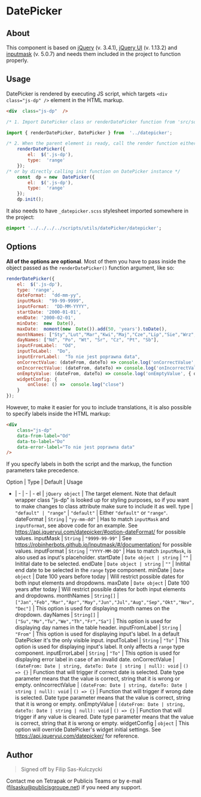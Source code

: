 
# DatePicker

## About
This component is based on [jQuery](https://www.npmjs.com/package/jquery) (v. 3.4.1), [jQuery UI](https://www.npmjs.com/package/jquery-ui) (v. 1.13.2) and  [inputmask](https://www.npmjs.com/package/inputmask/) (v. 5.0.7) and needs them included in the project to function properly.

## Usage
DatePicker is rendered by executing JS script, which targets `<div class="js-dp" />` element in the HTML markup.
```html
<div  class="js-dp"  />
```

```javascript
/* 1. Import DatePicker class or renderDatePicker function from 'src/source/templates/components/datepicker' */

import { renderDatePicker, DatePicker } from  '../datepicker';

/* 2. When the parent element is ready, call the render function either using provided method */
	renderDatePicker({
		el:  $('.js-dp'),
		type:  'range'
	});
/* or by directly calling init function on DatePicker instance */
	const  dp = new  DatePicker({
		el:  $('.js-dp'),
		type:  'range'
	});
	dp.init();
```



It also needs to have `_datepicker.scss` stylesheet imported somewhere in the project:
```sass
@import '../../../../scripts/utils/datePicker/datepicker';
```

## Options

**All of the options are optional**. Most of them you have to pass inside the object passed as the `renderDatePicker()` function argument, like so:
```javascript
renderDatePicker({
	el:  $('.js-dp'),
	type: 'range',
	dateFormat:  "dd-mm-yy",
	inputMask:  "99-99-9999",
	inputFormat:  "DD-MM-YYYY",
	startDate: '2000-01-01',
	endDate: '2000-02-01',
	minDate:  new  Date(),
	maxDate:  moment(new  Date()).add(50, 'years').toDate(),
	monthNames: ["Sty","Lut","Mar","Kwi","Maj","Cze","Lip","Sie","Wrz","Paz","Lis","Gru"],
	dayNames: ["Nd", "Po", "Wt", "Śr", "Cz", "Pt", "Sb"],
	inputFromLabel:  "Od",
	inputToLabel:  "Do",
	inputErrorLabel:  "To nie jest poprawna data",
	onCorrectValue: (dateFrom, dateTo) => console.log('onCorrectValue', { dateFrom, dateTo }),
	onIncorrectValue: (dateFrom, dateTo) => console.log('onIncorrectValue', { dateFrom, dateTo }),
	onEmptyValue: (dateFrom, dateTo) => console.log('onEmptyValue', { dateFrom, dateTo }),
	widgetConfig: {
		onClose: () =>  console.log("close")
	}
});
```
However, to make it easier for you to include translations, it is also possible to specify labels inside the HTML markup:

```html
<div
	class="js-dp"
	data-from-label="Od"
	data-to-label="Do"
	data-error-label="To nie jest poprawna data"
/>
```

If you specify labels in both the script and the markup, the function parameters take precedence.



Option | Type | Default | Usage
- | - | - | -
el | `jQuery object` | The target element. Note that default wrapper class "js-dp" is looked up for styling purposes, so if you want to make changes to class attribute make sure to include it as well.
type | `"default" | "range"` | `"default"` | Either `"default"` or `"range"`.
dateFormat | `String` | `"yy-mm-dd"` | Has to match `inputMask` and `inputFormat`, see above code for an example. See <https://api.jqueryui.com/datepicker/#option-dateFormat/> for possible values.
inputMask | `String` | `"9999-99-99"` | See <https://robinherbots.github.io/Inputmask/#/documentation/> for possible values.
inputFormat | `String` | `"YYYY-MM-DD"` | Has to match `inputMask`, is also used as input's placeholder.
startDate | `Date object | string` | `""` | Initital date to be selected.
endDate | `Date object | string` | `""` | Initital end date to be selected in the `range` type component.
minDate | `Date object` | Date 100 years before today | Will restrict possible dates for both input elements and dropdowns.
maxDate | `Date object` | Date 100 years after today | Will restrict possible dates for both input elements and dropdowns.
monthNames | `String[]` | `["Jan","Feb","Mar","Apr","May","Jun","Jul","Aug","Sep","Okt","Nov","Dec"]` | This option is used for displaying month names on the dropdown.
dayNames | `String[]` | `["Su","Mo","Tu","We","Th","Fr","Sa"]` | This option is used for displaying day names in the table header.
inputFromLabel | `String` | `"From"` | This option is used for displaying input's label. In a default DatePicker it's the only visible input.
inputToLabel | `String` | `"To"` | This option is used for displaying input's label. It only affects a `range` type component.
inputErrorLabel | `String` | `"To"` | This option is used for displaying error label in case of an invalid date.
onCorrectValue | `(dateFrom: Date | string, dateTo: Date | string | null): void` | `() => {}` | Function that will trigger if correct date is selected. Date type parameter means that the value is correct, string that it is wrong or empty.
onIncorrectValue | `(dateFrom: Date | string, dateTo: Date | string | null): void` | `() => {}` | Function that will trigger if wrong date is selected. Date type parameter means that the value is correct, string that it is wrong or empty.
onEmptyValue | `(dateFrom: Date | string, dateTo: Date | string | null): void` | `() => {}` | Function that will trigger if any value is cleared. Date type parameter means that the value is correct, string that it is wrong or empty.
widgetConfig | `object` | This option will override DatePicker's widget initial settings. See <https://api.jqueryui.com/datepicker/> for reference.

## Author
> Signed off by Filip Sas-Kulczycki

Contact me on Tetrapak or Publicis Teams or by e-mail (filsasku@publicisgroupe.net) if you need any support.

